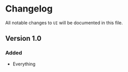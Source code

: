 # Changelog

All notable changes to `UI` will be documented in this file.

## Version 1.0

### Added
- Everything
